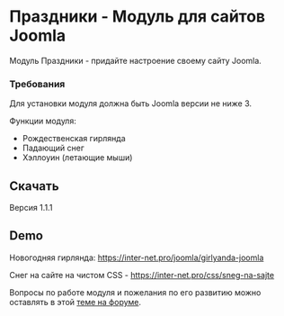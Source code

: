 # Праздники - Модуль для сайтов Joomla

Модуль Праздники - придайте настроение своему сайту Joomla.

### Требования

Для установки модуля должна быть Joomla версии не ниже 3.

Функции модуля:

- Рождественская гирлянда
- Падающий снег
- Хэллоуин (летающие мыши)

## Скачать

Версия 1.1.1

## Demo

Новогодняя гирлянда: https://inter-net.pro/joomla/girlyanda-joomla

Снег на сайте на чистом CSS - https://inter-net.pro/css/sneg-na-sajte

Вопросы по работе модуля и пожелания по его развитию можно оставлять в этой <a href="https://inter-net.pro/forum/joomla/29-novogodnyaya-girlyanda-dlya-sajta-joomla">теме на форуме</a>.
